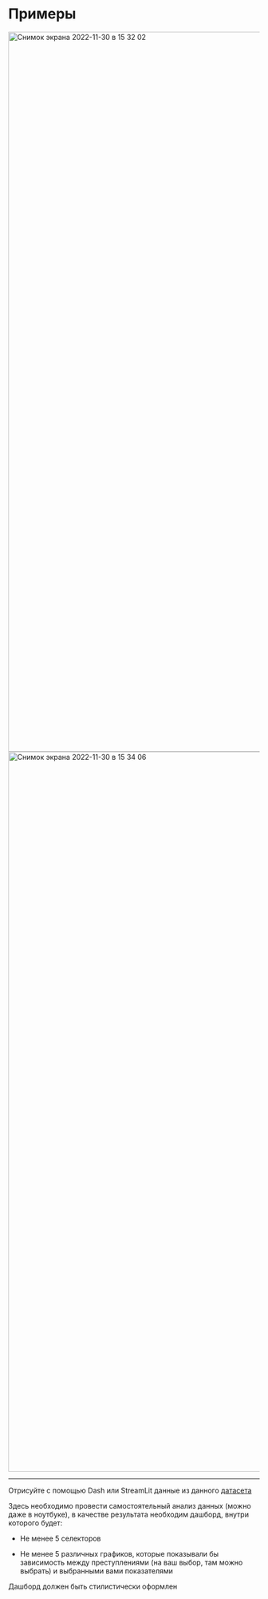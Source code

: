 # Примеры
<img width="1440" alt="Снимок экрана 2022-11-30 в 15 32 02" src="https://user-images.githubusercontent.com/70703745/204797110-fb329fa8-9ae1-45e1-9d43-941655fd6cd8.png">

<img width="1440" alt="Снимок экрана 2022-11-30 в 15 34 06" src="https://user-images.githubusercontent.com/70703745/204797536-b0d274c2-fcfd-4ca0-8da0-bba3ee12fc80.png">


---

Отрисуйте с помощью Dash или StreamLit данные из данного [датасета](https://www.kaggle.com/datasets/michaelbryantds/crimedata)

Здесь необходимо провести самостоятельный анализ данных (можно даже в ноутбуке), в качестве результата необходим дашборд, внутри которого будет:

* Не менее 5 селекторов

* Не менее 5 различных графиков, которые показывали бы зависимость между преступлениями (на ваш выбор, там можно выбрать) и выбранными вами показателями

Дашборд должен быть стилистически оформлен
